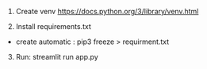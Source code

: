 1. Create venv https://docs.python.org/3/library/venv.html

2. Install requirements.txt
- create automatic : pip3 freeze > requirment.txt

3. Run: streamlit run app.py
